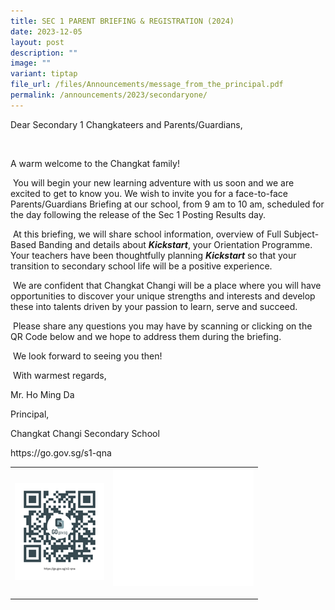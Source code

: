 ```yaml
---
title: SEC 1 PARENT BRIEFING & REGISTRATION (2024)
date: 2023-12-05
layout: post
description: ""
image: ""
variant: tiptap
file_url: /files/Announcements/message_from_the_principal.pdf
permalink: /announcements/2023/secondaryone/
---
```

<p>Dear Secondary 1 Changkateers and Parents/Guardians,</p><p>&nbsp;</p><p>A warm welcome to the Changkat family!</p><p>&nbsp;You will begin your new learning adventure with us soon and we are excited to get to know you. We wish to invite you for a face-to-face Parents/Guardians Briefing at our school, from 9 am to 10 am, scheduled for the day following the release of the Sec 1 Posting Results day.</p><p>&nbsp;At this briefing, we will share school information, overview of Full Subject-Based Banding and details about <strong><em>Kickstart</em></strong>, your Orientation Programme. Your teachers have been thoughtfully planning <strong><em>Kickstart</em></strong> so that your transition to secondary school life will be a positive experience.</p><p>&nbsp;We are confident that Changkat Changi will be a place where you will have opportunities to discover your unique strengths and interests and develop these into talents driven by your passion to learn, serve and succeed.</p><p>&nbsp;Please share any questions you may have by scanning or clicking on the QR Code below and we hope to address them during the briefing.</p><p>&nbsp;We look forward to seeing you then!</p><p>&nbsp;With warmest regards,</p><p>Mr. Ho Ming Da</p><p>Principal,</p><p>Changkat Changi Secondary School</p><p><a rel="noopener noreferrer nofollow" target="_blank">https://go.gov.sg/s1-qna</a></p><table><tbody><tr><td rowspan="1" colspan="1"><div class="isomer-image-wrapper"><img height="auto" width="100%" alt="" src="/images/s1_qna.png"></div></td><td rowspan="1" colspan="1"><div class="isomer-image-wrapper"><img height="auto" width="100%" alt="" src="/images/white_box.jpg"></div><p></p><p></p></td></tr></tbody></table><p></p>
